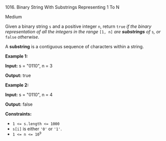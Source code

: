 1016\. Binary String With Substrings Representing 1 To N

Medium

Given a binary string `s` and a positive integer `n`, return `true` _if the binary representation of all the integers in the range_ `[1, n]` _are **substrings** of_ `s`_, or_ `false` _otherwise_.

A **substring** is a contiguous sequence of characters within a string.

**Example 1:**

**Input:** s = "0110", n = 3

**Output:** true

**Example 2:**

**Input:** s = "0110", n = 4

**Output:** false

**Constraints:**

*   `1 <= s.length <= 1000`
*   `s[i]` is either `'0'` or `'1'`.
*   <code>1 <= n <= 10<sup>9</sup></code>